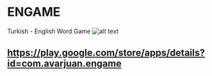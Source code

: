 # ENGAME

Turkish - English Word Game
![alt text]([http://url/to/img.png](https://play-lh.googleusercontent.com/yqg9dGaz_CnxBkPFYi4Yhti90RZLhMFIptPQ-yOe6fJWvCscTzb3scjqedCs1ilhiGXt=w2560-h1440-rw))
## https://play.google.com/store/apps/details?id=com.avarjuan.engame
